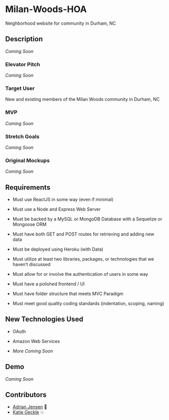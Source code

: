# Milan-Woods-HOA
Neighborhood website for community in Durham, NC

## Description
*Coming Soon*

### Elevator Pitch
*Coming Soon*

### Target User
New and existing members of the Milan Woods community in Durham, NC

### MVP
*Coming Soon*

### Stretch Goals
*Coming Soon*

### Original Mockups
*Coming Soon*

## Requirements
+ Must use ReactJS in some way (even if minimal)

+ Must use a Node and Express Web Server

+ Must be backed by a MySQL or MongoDB Database with a Sequelize or Mongoose ORM  

+ Must have both GET and POST routes for retrieving and adding new data

+ Must be deployed using Heroku (with Data)

+ Must utilize at least two libraries, packages, or technologies that we haven’t discussed

+ Must allow for or involve the authentication of users in some way

+ Must have a polished frontend / UI 

+ Must have folder structure that meets MVC Paradigm

+ Must meet good quality coding standards (indentation, scoping, naming)

## New Technologies Used

+ OAuth

+ Amazon Web Services

+ *More Coming Soon*

## Demo
*Coming Soon*

## Contributors
+ [Adrian Jensen](https://github.com/katiearina "GitHub - Adrian") :facepunch:
+ [Katie Geckle](https://github.com/katiearina "GitHub - Katie") :boom: